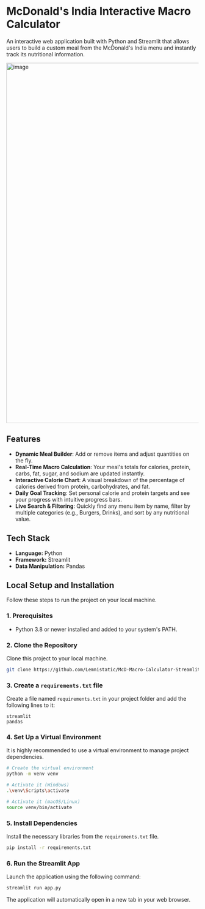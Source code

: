 # McDonald's India Interactive Macro Calculator

An interactive web application built with Python and Streamlit that allows users to build a custom meal from the McDonald's India menu and instantly track its nutritional information.

<img width="1735" height="941" alt="image" src="https://github.com/user-attachments/assets/e9d44617-d749-4134-8fd1-264e857ea531" />


## Features

-   **Dynamic Meal Builder**: Add or remove items and adjust quantities on the fly.
-   **Real-Time Macro Calculation**: Your meal's totals for calories, protein, carbs, fat, sugar, and sodium are updated instantly.
-   **Interactive Calorie Chart**: A visual breakdown of the percentage of calories derived from protein, carbohydrates, and fat.
-   **Daily Goal Tracking**: Set personal calorie and protein targets and see your progress with intuitive progress bars.
-   **Live Search & Filtering**: Quickly find any menu item by name, filter by multiple categories (e.g., Burgers, Drinks), and sort by any nutritional value.

## Tech Stack

-   **Language:** Python
-   **Framework:** Streamlit
-   **Data Manipulation:** Pandas

## Local Setup and Installation

Follow these steps to run the project on your local machine.

### 1. Prerequisites

-   Python 3.8 or newer installed and added to your system's PATH.

### 2. Clone the Repository

Clone this project to your local machine.
```bash
git clone https://github.com/Lemnistatic/McD-Macro-Calculator-Streamlit-
```

### 3. Create a `requirements.txt` file

Create a file named `requirements.txt` in your project folder and add the following lines to it:
```
streamlit
pandas
```

### 4. Set Up a Virtual Environment

It is highly recommended to use a virtual environment to manage project dependencies.

```bash
# Create the virtual environment
python -m venv venv

# Activate it (Windows)
.\venv\Scripts\activate

# Activate it (macOS/Linux)
source venv/bin/activate
```

### 5. Install Dependencies

Install the necessary libraries from the `requirements.txt` file.
```bash
pip install -r requirements.txt
```

### 6. Run the Streamlit App

Launch the application using the following command:
```bash
streamlit run app.py
```

The application will automatically open in a new tab in your web browser.

